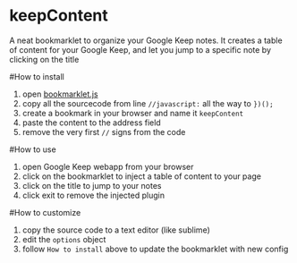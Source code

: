 keepContent
===========

A neat bookmarklet to organize your Google Keep notes.
It creates a table of content for your Google Keep, and let you jump to a specific note by clicking on the title


#How to install
1. open [bookmarklet.js][1]
2. copy all the sourcecode from line `//javascript:` all the way to `})();`
3. create a bookmark in your browser and name it `keepContent`
4. paste the content to the address field
5. remove the very first `//` signs from the code

#How to use
1. open Google Keep webapp from your browser
2. click on the bookmarklet to inject a table of content to your page
3. click on the title to jump to your notes
4. click exit to remove the injected plugin

#How to customize
1. copy the source code to a text editor (like sublime)
2. edit the `options` object
3. follow `How to install` above to update the bookmarklet with new config

[1]:https://github.com/vicksonzero/keepContent/blob/master/bookmarklet.js
